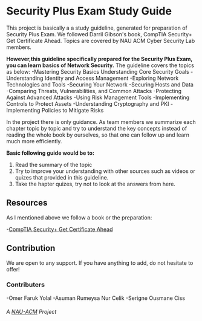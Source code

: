 

# Security Plus Exam Study Guide
This project is basically a a study guideline, generated for preparation of Security Plus Exam.
We followed Darril Gibson's book, CompTIA Security+ Get Certificate Ahead.
Topics are covered by NAU ACM Cyber Security Lab members.

**However,this guideline specifically prepared for the Security Plus Exam, you can learn basics of Network Security.**
The guideline covers the topics as below:
  -Mastering Security Basics Understanding Core Security Goals
  -Understanding Identity and Access Management
  -Exploring Network Technologies and Tools
  -Securing Your Network
  -Securing Hosts and Data
  -Comparing Threats, Vulnerabilities, and Common Attacks
  -Protecting Against Advanced Attacks
  -Using Risk Management Tools
  -Implementing Controls to Protect Assets
  -Understanding Cryptography and PKI
  -Implementing Policies to Mitigate Risks

In the project there is only guidance. As team members we summarize each chapter topic by topic and try to understand the key concepts instead of reading the whole book by ourselves, so that one can follow up and learn much more efficiently. 

**Basic following guide would be to:**
  1. Read the summary of the topic
  2. Try to improve your understanding with other sources such as videos or quizes that provided in this guideline.
  3. Take the hapter quizes, try not to look at the answers from here.
  
## Resources

As I mentioned above we follow a book or the preparation:

  -[CompTIA Security+ Get Certificate Ahead](http://www.mongroupsydney1.com/CompTIASecurity+GetCertifiedGetAhead.pdf)

## Contribution

We are open to any support. 
If you have anything to add, do not hesitate to offer! 

### Contributers
-Omer Faruk Yolal
-Asuman Rumeysa Nur Celik
-Serigne Ousmane Ciss

###### A [NAU-ACM](https://nauacmrocks.azurewebsites.net) Project
